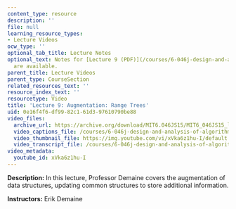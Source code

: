 ```yaml
---
content_type: resource
description: ''
file: null
learning_resource_types:
- Lecture Videos
ocw_type: ''
optional_tab_title: Lecture Notes
optional_text: Notes for [Lecture 9 (PDF)](/courses/6-046j-design-and-analysis-of-algorithms-spring-2015/resources/mit6_046js15_lec09)
  are available.
parent_title: Lecture Videos
parent_type: CourseSection
related_resources_text: ''
resource_index_text: ''
resourcetype: Video
title: 'Lecture 9: Augmentation: Range Trees'
uid: 0e16f4f6-df99-82c1-61d3-97610790be88
video_files:
  archive_url: https://archive.org/download/MIT6.046JS15/MIT6_046JS15_lec09_300k.mp4
  video_captions_file: /courses/6-046j-design-and-analysis-of-algorithms-spring-2015/45f27f0ddc5955e79f3cbfe9e2ee0fa5_xVka6z1hu-I.vtt
  video_thumbnail_file: https://img.youtube.com/vi/xVka6z1hu-I/default.jpg
  video_transcript_file: /courses/6-046j-design-and-analysis-of-algorithms-spring-2015/043caded851c2927fa3cf3bf3957e4e3_xVka6z1hu-I.pdf
video_metadata:
  youtube_id: xVka6z1hu-I
---
```


**Description:** In this lecture, Professor Demaine covers the augmentation of data structures, updating common structures to store additional information.

**Instructors:** Erik Demaine